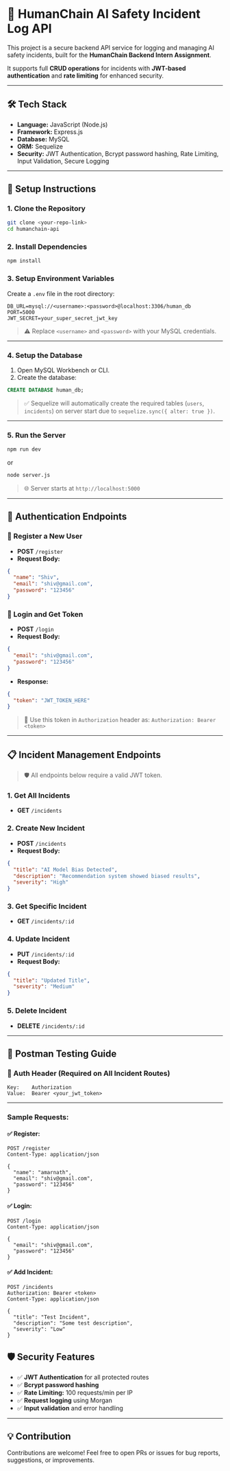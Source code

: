 # 🔐 HumanChain AI Safety Incident Log API

This project is a secure backend API service for logging and managing AI safety incidents, built for the **HumanChain Backend Intern Assignment**.

It supports full **CRUD operations** for incidents with **JWT-based authentication** and **rate limiting** for enhanced security.

---

## 🛠 Tech Stack

* **Language:** JavaScript (Node.js)
* **Framework:** Express.js
* **Database:** MySQL
* **ORM:** Sequelize
* **Security:** JWT Authentication, Bcrypt password hashing, Rate Limiting, Input Validation, Secure Logging

---

## 🚀 Setup Instructions

### 1. Clone the Repository

```bash
git clone <your-repo-link>
cd humanchain-api
```

### 2. Install Dependencies

```bash
npm install
```

### 3. Setup Environment Variables

Create a `.env` file in the root directory:

```
DB_URL=mysql://<username>:<password>@localhost:3306/human_db
PORT=5000
JWT_SECRET=your_super_secret_jwt_key
```

> ⚠️ Replace `<username>` and `<password>` with your MySQL credentials.

---

### 4. Setup the Database

1. Open MySQL Workbench or CLI.
2. Create the database:

```sql
CREATE DATABASE human_db;
```

> ✅ Sequelize will automatically create the required tables (`users`, `incidents`) on server start due to `sequelize.sync({ alter: true })`.

---

### 5. Run the Server

```bash
npm run dev
```

or

```bash
node server.js
```

> 🌐 Server starts at `http://localhost:5000`

---

## 🔐 Authentication Endpoints

### 📝 Register a New User

* **POST** `/register`
* **Request Body:**

```json
{
  "name": "Shiv",
  "email": "shiv@gmail.com",
  "password": "123456"
}
```

### 🔑 Login and Get Token

* **POST** `/login`
* **Request Body:**

```json
{
  "email": "shiv@gmail.com",
  "password": "123456"
}
```

* **Response:**

```json
{
  "token": "JWT_TOKEN_HERE"
}
```

> 🔐 Use this token in `Authorization` header as:
> `Authorization: Bearer <token>`

---

## 📋 Incident Management Endpoints

> 🛡️ All endpoints below require a valid JWT token.

### 1. Get All Incidents

* **GET** `/incidents`

### 2. Create New Incident

* **POST** `/incidents`
* **Request Body:**

```json
{
  "title": "AI Model Bias Detected",
  "description": "Recommendation system showed biased results",
  "severity": "High"
}
```

### 3. Get Specific Incident

* **GET** `/incidents/:id`

### 4. Update Incident

* **PUT** `/incidents/:id`
* **Request Body:**

```json
{
  "title": "Updated Title",
  "severity": "Medium"
}
```

### 5. Delete Incident

* **DELETE** `/incidents/:id`

---

## 🧪 Postman Testing Guide

### 🔐 Auth Header (Required on All Incident Routes)

```
Key:    Authorization
Value:  Bearer <your_jwt_token>
```

---

### Sample Requests:

#### ✅ Register:

```http
POST /register
Content-Type: application/json

{
  "name": "amarnath",
  "email": "shiv@gmail.com",
  "password": "123456"
}
```

#### ✅ Login:

```http
POST /login
Content-Type: application/json

{
  "email": "shiv@gmail.com",
  "password": "123456"
}
```

#### ✅ Add Incident:

```http
POST /incidents
Authorization: Bearer <token>
Content-Type: application/json

{
  "title": "Test Incident",
  "description": "Some test description",
  "severity": "Low"
}
```

## 🛡️ Security Features

* ✅ **JWT Authentication** for all protected routes
* ✅ **Bcrypt password hashing**
* ✅ **Rate Limiting:** 100 requests/min per IP
* ✅ **Request logging** using Morgan
* ✅ **Input validation** and error handling

---

## 💡 Contribution

Contributions are welcome! Feel free to open PRs or issues for bug reports, suggestions, or improvements.

